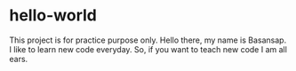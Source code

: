 # hello-world
This project is for practice purpose only.
Hello there, my name is Basansap. I like to learn new code everyday. So, if you want to teach new code I am all ears.
